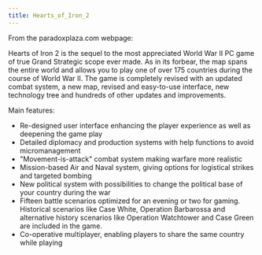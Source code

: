 ```yaml
---
title: Hearts_of_Iron_2
---
```



From the paradoxplaza.com webpage:

Hearts of Iron 2 is the sequel to the most appreciated World War II PC
game of true Grand Strategic scope ever made. As in its forbear, the map
spans the entire world and allows you to play one of over 175 countries
during the course of World War II. The game is completely revised with
an updated combat system, a new map, revised and easy-to-use interface,
new technology tree and hundreds of other updates and improvements.

Main features:

-   Re-designed user interface enhancing the player experience as well
    as deepening the game play
-   Detailed diplomacy and production systems with help functions to
    avoid micromanagement
-   "Movement-is-attack" combat system making warfare more realistic
-   Mission-based Air and Naval system, giving options for logistical
    strikes and targeted bombing
-   New political system with possibilities to change the political base
    of your country during the war
-   Fifteen battle scenarios optimized for an evening or two for gaming.
    Historical scenarios like Case White, Operation Barbarossa and
    alternative history scenarios like Operation Watchtower and Case
    Green are included in the game.
-   Co-operative multiplayer, enabling players to share the same country
    while playing
